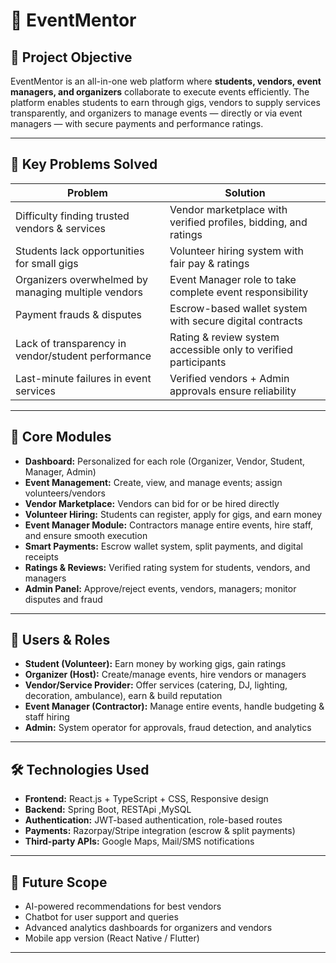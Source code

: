 # 🍅 EventMentor

## 🎯 Project Objective
EventMentor is an all-in-one web platform where **students, vendors, event managers, and organizers** collaborate to execute events efficiently. The platform enables students to earn through gigs, vendors to supply services transparently, and organizers to manage events — directly or via event managers — with secure payments and performance ratings.

---

## 🚧 Key Problems Solved

| Problem | Solution |
|---------|---------|
| Difficulty finding trusted vendors & services | Vendor marketplace with verified profiles, bidding, and ratings |
| Students lack opportunities for small gigs | Volunteer hiring system with fair pay & ratings |
| Organizers overwhelmed by managing multiple vendors | Event Manager role to take complete event responsibility |
| Payment frauds & disputes | Escrow-based wallet system with secure digital contracts |
| Lack of transparency in vendor/student performance | Rating & review system accessible only to verified participants |
| Last-minute failures in event services | Verified vendors + Admin approvals ensure reliability |

---

## 🔑 Core Modules

- **Dashboard:** Personalized for each role (Organizer, Vendor, Student, Manager, Admin)
- **Event Management:** Create, view, and manage events; assign volunteers/vendors
- **Vendor Marketplace:** Vendors can bid for or be hired directly
- **Volunteer Hiring:** Students can register, apply for gigs, and earn money
- **Event Manager Module:** Contractors manage entire events, hire staff, and ensure smooth execution
- **Smart Payments:** Escrow wallet system, split payments, and digital receipts
- **Ratings & Reviews:** Verified rating system for students, vendors, and managers
- **Admin Panel:** Approve/reject events, vendors, managers; monitor disputes and fraud

---

## 👥 Users & Roles

- **Student (Volunteer):** Earn money by working gigs, gain ratings  
- **Organizer (Host):** Create/manage events, hire vendors or managers  
- **Vendor/Service Provider:** Offer services (catering, DJ, lighting, decoration, ambulance), earn & build reputation  
- **Event Manager (Contractor):** Manage entire events, handle budgeting & staff hiring  
- **Admin:** System operator for approvals, fraud detection, and analytics  

---

## 🛠️ Technologies Used

- **Frontend:** React.js + TypeScript +  CSS, Responsive design  
- **Backend:** Spring Boot, RESTApi ,MySQL
- **Authentication:** JWT-based authentication, role-based routes  
- **Payments:** Razorpay/Stripe integration (escrow & split payments)  
- **Third-party APIs:** Google Maps, Mail/SMS notifications  

---

## 📌 Future Scope

- AI-powered recommendations for best vendors  
- Chatbot for user support and queries  
- Advanced analytics dashboards for organizers and vendors  
- Mobile app version (React Native / Flutter)  

---


